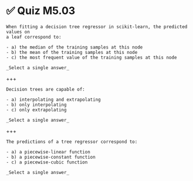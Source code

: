 # ✅ Quiz M5.03

```{admonition} Question
When fitting a decision tree regressor in scikit-learn, the predicted values on
a leaf correspond to:

- a) the median of the training samples at this node
- b) the mean of the training samples at this node
- c) the most frequent value of the training samples at this node

_Select a single answer_
```

+++

```{admonition} Question
Decision trees are capable of:

- a) interpolating and extrapolating
- b) only interpolating
- c) only extrapolating

_Select a single answer_
```

+++

```{admonition} Question
The predictions of a tree regressor correspond to:

- a) a piecewise-linear function
- b) a piecewise-constant function
- c) a piecewise-cubic function

_Select a single answer_
```
